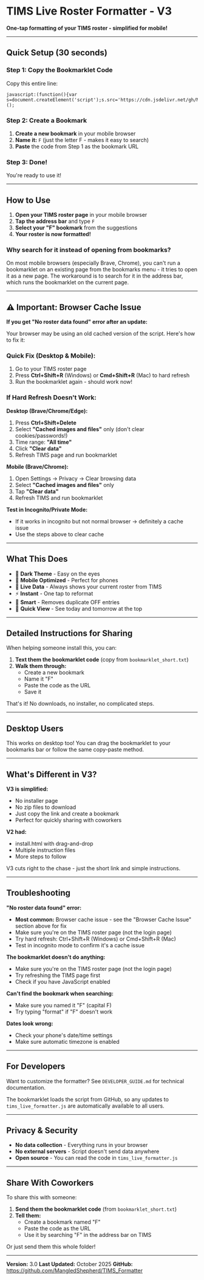 # TIMS Live Roster Formatter - V3

**One-tap formatting of your TIMS roster - simplified for mobile!**

---

## Quick Setup (30 seconds)

### Step 1: Copy the Bookmarklet Code

Copy this entire line:

```
javascript:(function(){var s=document.createElement('script');s.src='https://cdn.jsdelivr.net/gh/MangledShepherd/TIMS_Formatter@main/tims_live_formatter.js';document.head.appendChild(s);})();
```

### Step 2: Create a Bookmark

1. **Create a new bookmark** in your mobile browser
2. **Name it:** `F` (just the letter F - makes it easy to search)
3. **Paste** the code from Step 1 as the bookmark URL

### Step 3: Done!

You're ready to use it!

---

## How to Use

1. **Open your TIMS roster page** in your mobile browser
2. **Tap the address bar** and type `F`
3. **Select your "F" bookmark** from the suggestions
4. **Your roster is now formatted!**

### Why search for it instead of opening from bookmarks?

On most mobile browsers (especially Brave, Chrome), you can't run a bookmarklet on an existing page from the bookmarks menu - it tries to open it as a new page. The workaround is to search for it in the address bar, which runs the bookmarklet on the current page.

---

## ⚠️ Important: Browser Cache Issue

**If you get "No roster data found" error after an update:**

Your browser may be using an old cached version of the script. Here's how to fix it:

### Quick Fix (Desktop & Mobile):
1. Go to your TIMS roster page
2. Press **Ctrl+Shift+R** (Windows) or **Cmd+Shift+R** (Mac) to hard refresh
3. Run the bookmarklet again - should work now!

### If Hard Refresh Doesn't Work:

**Desktop (Brave/Chrome/Edge):**
1. Press **Ctrl+Shift+Delete**
2. Select **"Cached images and files"** only (don't clear cookies/passwords!)
3. Time range: **"All time"**
4. Click **"Clear data"**
5. Refresh TIMS page and run bookmarklet

**Mobile (Brave/Chrome):**
1. Open Settings → Privacy → Clear browsing data
2. Select **"Cached images and files"** only
3. Tap **"Clear data"**
4. Refresh TIMS and run bookmarklet

**Test in Incognito/Private Mode:**
- If it works in incognito but not normal browser → definitely a cache issue
- Use the steps above to clear cache

---

## What This Does

- 🌙 **Dark Theme** - Easy on the eyes
- 📱 **Mobile Optimized** - Perfect for phones
- 🔄 **Live Data** - Always shows your current roster from TIMS
- ⚡ **Instant** - One tap to reformat
- 🎯 **Smart** - Removes duplicate OFF entries
- 📅 **Quick View** - See today and tomorrow at the top

---

## Detailed Instructions for Sharing

When helping someone install this, you can:

1. **Text them the bookmarklet code** (copy from `bookmarklet_short.txt`)
2. **Walk them through:**
   - Create a new bookmark
   - Name it "F"
   - Paste the code as the URL
   - Save it

That's it! No downloads, no installer, no complicated steps.

---

## Desktop Users

This works on desktop too! You can drag the bookmarklet to your bookmarks bar or follow the same copy-paste method.

---

## What's Different in V3?

**V3 is simplified:**
- No installer page
- No zip files to download
- Just copy the link and create a bookmark
- Perfect for quickly sharing with coworkers

**V2 had:**
- install.html with drag-and-drop
- Multiple instruction files
- More steps to follow

V3 cuts right to the chase - just the short link and simple instructions.

---

## Troubleshooting

**"No roster data found" error:**
- **Most common:** Browser cache issue - see the "Browser Cache Issue" section above for fix
- Make sure you're on the TIMS roster page (not the login page)
- Try hard refresh: Ctrl+Shift+R (Windows) or Cmd+Shift+R (Mac)
- Test in incognito mode to confirm it's a cache issue

**The bookmarklet doesn't do anything:**
- Make sure you're on the TIMS roster page (not the login page)
- Try refreshing the TIMS page first
- Check if you have JavaScript enabled

**Can't find the bookmark when searching:**
- Make sure you named it "F" (capital F)
- Try typing "format" if "F" doesn't work

**Dates look wrong:**
- Check your phone's date/time settings
- Make sure automatic timezone is enabled

---

## For Developers

Want to customize the formatter? See `DEVELOPER_GUIDE.md` for technical documentation.

The bookmarklet loads the script from GitHub, so any updates to `tims_live_formatter.js` are automatically available to all users.

---

## Privacy & Security

- **No data collection** - Everything runs in your browser
- **No external servers** - Script doesn't send data anywhere
- **Open source** - You can read the code in `tims_live_formatter.js`

---

## Share With Coworkers

To share this with someone:

1. **Send them the bookmarklet code** (from `bookmarklet_short.txt`)
2. **Tell them:**
   - Create a bookmark named "F"
   - Paste the code as the URL
   - Use it by searching "F" in the address bar on TIMS

Or just send them this whole folder!

---

**Version:** 3.0
**Last Updated:** October 2025
**GitHub:** https://github.com/MangledShepherd/TIMS_Formatter
